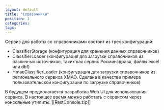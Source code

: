 ```yaml
---
layout: default
title: "Справочники"
position: 1
categories: 
tags: 
---
```


Сервис для работы со справочниками состоит из трех конфигураций:

* ClassifierStorage (конфигурация для хранения данных справочников)
* ClassifierLoader (конфигурация для загрузки справочников из различных источников, таких как сервис Росминздрава, файлы excel или dbf)
* HmaoClassifierLoader (конфигурация для загрузки справочников из регионального сервиса ХМАО. Сделана в качестве примера пользовательской конфигурации по загрузке справочников)

В будущем предполагается разработка Web UI для использования сервиса. В настоящее время можно работать с сервисом через консольные утилиты: [[RestConsole.zip]]  
 

 

